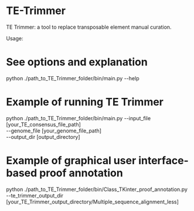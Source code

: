 # TE-Trimmer
TE Trimmer: a tool to replace transposable element manual curation.

Usage:

# See options and explanation
python ./path_to_TE_Trimmer_folder/bin/main.py --help 

# Example of running TE Trimmer
python ./path_to_TE_Trimmer_folder/bin/main.py --input_file [your_TE_consensus_file_path] \
                                               --genome_file [your_genome_file_path] \
                                               --output_dir [output_directory]
                                               
# Example of graphical user interface-based proof annotation
python ./path_to_TE_Trimmer_folder/bin/Class_TKinter_proof_annotation.py --te_trimmer_output_dir [your_TE_Trimmer_output_directory/Multiple_sequence_alignment_less] 
                                            
